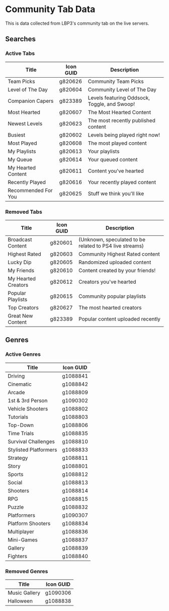 # Community Tab Data

This is data collected from LBP3's community tab on the live servers.

## Searches

### Active Tabs

| Title               | Icon GUID | Description                                  |
|---------------------|-----------|----------------------------------------------|
| Team Picks          | g820626   | Community Team Picks                         |		
| Level of The Day    | g820604   | Community Level of The Day                   |
| Companion Capers    | g823389   | Levels featuring Oddsock, Toggle, and Swoop! |
| Most Hearted        | g820607   | The Most Hearted Content                     |
| Newest Levels       | g820623   | The most recently published content          |
| Busiest             | g820602   | Levels being played right now!               |
| Most Played         | g820608   | The most played content                      |		
| My Playlists        | g820613   | Your playlists                               |
| My Queue            | g820614   | Your queued content                          |
| My Hearted Content  | g820611   | Content you've hearted                       |
| Recently Played     | g820616   | Your recently played content                 |
| Recommended For You | g820625   | Stuff we think you'll like                   |

### Removed Tabs

| Title               | Icon GUID | Description                                             |
|---------------------|-----------|---------------------------------------------------------|
| Broadcast Content   | g820601   | (Unknown, speculated to be related to PS4 live streams) |
| Highest Rated       | g820603   | Community Highest Rated content                         |
| Lucky Dip           | g820605   | Randomized uploaded content                             |
| My Friends          | g820610   | Content created by your friends!                        |
| My Hearted Creators | g820612   | Creators you've hearted                                 |
| Popular Playlists   | g820615   | Community popular playlists                             |
| Top Creators        | g820627   | The most hearted creators                               |
| Great New Content   | g823389   | Popular content uploaded recently                       |

## Genres

### Active Genres

| Title                 | Icon GUID |
|-----------------------|-----------|
| Driving               | g1088841  |
| Cinematic             | g1088842  |
| Arcade                | g1088809  |
| 1st & 3rd Person      | g1090302  |
| Vehicle Shooters      | g1088802  |
| Tutorials             | g1088803  |
| Top-Down              | g1088806  |
| Time Trials           | g1088835  |
| Survival Challenges   | g1088810  |
| Stylisted Platformers | g1088833  |
| Strategy              | g1088811  |
| Story                 | g1088801  |
| Sports                | g1088812  |
| Social                | g1088813  |
| Shooters              | g1088814  |
| RPG                   | g1088815  |
| Puzzle                | g1088832  |
| Platformers           | g1090307  |
| Platform Shooters     | g1088834  |
| Multiplayer           | g1088836  |
| Mini-Games            | g1088837  |
| Gallery               | g1088839  |
| Fighters              | g1088840  |

### Removed Genres	
| Title         | Icon GUID |
|---------------|-----------|
| Music Gallery | g1090306  |
| Halloween     | g1088838  |
